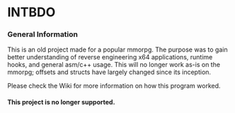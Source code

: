 # INTBDO

### General Information
This is an old project made for a popular mmorpg. The purpose was to gain better understanding of reverse engineering x64 applications, runtime hooks, and general asm/c++ usage. This will no longer work as-is on the mmorpg; offsets and structs have largely changed since its inception.

Please check the Wiki for more information on how this program worked.


#### This project is no longer supported.
